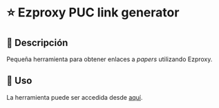 # :star: Ezproxy PUC link generator

## :page_facing_up: Descripción

Pequeña herramienta para obtener enlaces a *papers* utilizando Ezproxy.

## :runner: Uso

La herramienta puede ser accedida desde [aquí](http://ezproxy.danielaflores.io/).
